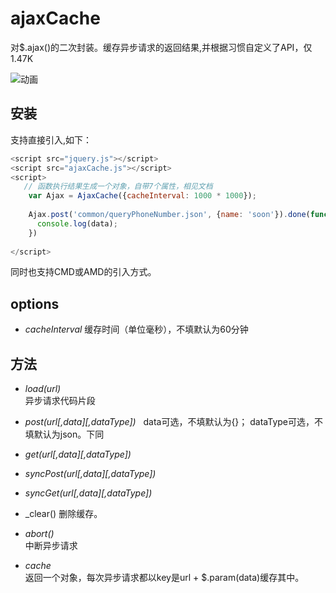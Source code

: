 # ajaxCache
对$.ajax()的二次封装。缓存异步请求的返回结果,并根据习惯自定义了API，仅1.47K

![动画](http://oaaq2vqkp.bkt.clouddn.com/1.gif)

## 安装

支持直接引入,如下：

```javascript
<script src="jquery.js"></script>
<script src="ajaxCache.js"></script>
<script>
   // 函数执行结果生成一个对象，自带7个属性，相见文档 
    var Ajax = AjaxCache({cacheInterval: 1000 * 1000});
    
    Ajax.post('common/queryPhoneNumber.json', {name: 'soon'}).done(function(data) {
      console.log(data);
    })
    
</script>
```
  同时也支持CMD或AMD的引入方式。

## options

+ _cacheInterval_
缓存时间（单位毫秒），不填默认为60分钟

## 方法
 + _load(url)_    
 异步请求代码片段   
 
 + _post(url[,data][,dataType])_  
data可选，不填默认为{}； dataType可选，不填默认为json。下同

 + _get(url[,data][,dataType])_   
 
 + _syncPost(url[,data][,dataType])_ 
 
 + _syncGet(url[,data][,dataType])_   
 
 + _clear()
 删除缓存。 
 
 + _abort()_   
 中断异步请求  

 + _cache_    
 返回一个对象，每次异步请求都以key是url + $.param(data)缓存其中。 
 

